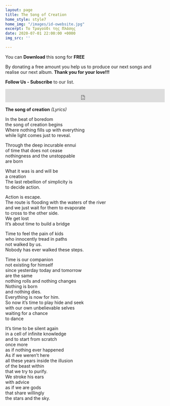 ```yaml
---
layout: page
title: The Song of Creation
home_style: style7
home_img: "/images/id-owebsite.jpg"
excerpt: Το Τραγούδι της Πλάσης
date: 2020-07-01 22:00:00 +0000
img_src: ''

---
```

You can **Download** this song for **FREE**

By donating a free amount you help us to produce our next songs and realise our next album. **Thank you for your love!!!**

**Follow Us - Subscribe** to our list.

<iframe style="border: 0; width: 100%; height: 42px;" src="https://bandcamp.com/EmbeddedPlayer/album=2634321029/size=small/bgcol=ffffff/linkcol=0687f5/track=3661008602/transparent=true/" seamless><a href="http://imperfectid.bandcamp.com/album/imperfect-id">Imperfect ID by Imperfect ID</a></iframe>

**The song of creation** _(Lyrics)_

In the beat of boredom  
 the song of creation begins  
 Where nothing fills up with everything  
 while light comes just to reveal.

Through the deep incurable ennui  
 of time that does not cease  
 nothingness and the unstoppable  
 are born

What it was is and will be  
 a creation  
 The last rebellion of simplicity is  
 to decide action.

Action is escape.  
 The route is flooding with the waters of the river  
 and we just wait for them to evaporate  
 to cross to the other side.  
 We get lost  
 It’s about time to build a bridge

Time to feel the pain of kids  
 who innocently tread in paths  
 not walked by us.  
 Nobody has ever walked these steps.

Time is our companion  
 not existing for himself  
 since yesterday today and tomorrow  
 are the same  
 nothing rolls and nothing changes  
 Nothing is born  
 and nothing dies.  
 Everything is now for him.   
 So now it’s time to play hide and seek  
 with our own unbelievable selves   
 waiting for a chance   
 to dance

It’s time to be silent again  
 in a cell of infinite knowledge  
 and to start from scratch  
 once more  
 as if nothing ever happened  
 As if we weren’t here  
 all these years inside the illusion  
 of the beast within  
 that we try to purify.  
 We stroke his ears  
 with advice  
 as if we are gods  
 that share willingly  
 the stars and the sky.